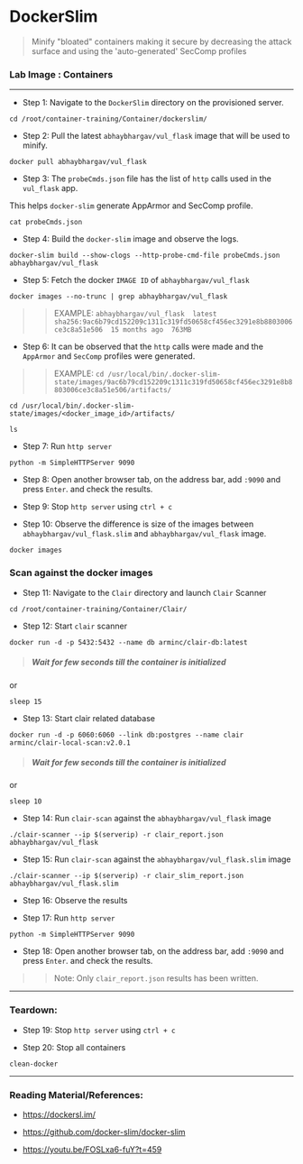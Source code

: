 # **DockerSlim**
> Minify "bloated" containers making it secure by decreasing the attack surface and using the 'auto-generated' SecComp profiles

### **Lab Image : Containers**

---

* Step 1: Navigate to the `DockerSlim` directory on the provisioned server.

```commandline
cd /root/container-training/Container/dockerslim/
```

* Step 2: Pull the latest `abhaybhargav/vul_flask` image that will be used to minify.

```commandline
docker pull abhaybhargav/vul_flask
```

* Step 3: The `probeCmds.json` file has the list of `http` calls used in the `vul_flask` app.
 
 This helps `docker-slim` generate AppArmor and SecComp profile.

```commandline
cat probeCmds.json
```

* Step 4: Build the `docker-slim` image and observe the logs.

```commandline
docker-slim build --show-clogs --http-probe-cmd-file probeCmds.json abhaybhargav/vul_flask
```

* Step 5: Fetch the docker `IMAGE ID` of `abhaybhargav/vul_flask`

```commandline
docker images --no-trunc | grep abhaybhargav/vul_flask
```

>>EXAMPLE: `abhaybhargav/vul_flask  latest  sha256:9ac6b79cd152209c1311c319fd50658cf456ec3291e8b8803006ce3c8a51e506  15 months ago  763MB`

* Step 6: It can be observed that the `http` calls were made and the `AppArmor` and `SecComp` profiles were generated.

>>EXAMPLE: `cd /usr/local/bin/.docker-slim-state/images/9ac6b79cd152209c1311c319fd50658cf456ec3291e8b8803006ce3c8a51e506/artifacts/ `

```commandline
cd /usr/local/bin/.docker-slim-state/images/<docker_image_id>/artifacts/
```

```commandline
ls
```

* Step 7: Run `http server`

```commandline
python -m SimpleHTTPServer 9090
```
* Step 8: Open another browser tab, on the address bar, add `:9090` and press `Enter`. and check the results.

* Step 9: Stop `http server` using `ctrl + c`

* Step 10: Observe the difference is size of the images between `abhaybhargav/vul_flask.slim` and `abhaybhargav/vul_flask` image.

```commandline
docker images
```

### Scan against the docker images

* Step 11: Navigate to the `Clair` directory and launch `Clair` Scanner

```commandline
cd /root/container-training/Container/Clair/
```

* Step 12: Start `clair` scanner

```commandline
docker run -d -p 5432:5432 --name db arminc/clair-db:latest
```

> ##### Wait for few seconds till the container is initialized

or 

```commandline
sleep 15
```

* Step 13:  Start clair related database

```commandline
docker run -d -p 6060:6060 --link db:postgres --name clair arminc/clair-local-scan:v2.0.1
```

> ##### Wait for few seconds till the container is initialized

or 

```commandline
sleep 10
```

* Step 14: Run `clair-scan` against the `abhaybhargav/vul_flask` image

```commandline
./clair-scanner --ip $(serverip) -r clair_report.json abhaybhargav/vul_flask
```

* Step 15: Run `clair-scan` against the `abhaybhargav/vul_flask.slim` image

```commandline
./clair-scanner --ip $(serverip) -r clair_slim_report.json abhaybhargav/vul_flask.slim
```

* Step 16:  Observe the results

* Step 17: Run `http server`

```commandline
python -m SimpleHTTPServer 9090
```

* Step 18: Open another browser tab, on the address bar, add `:9090` and press `Enter`. and check the results.

>> Note: Only `clair_report.json` results has been written.  

---

### Teardown:

* Step 19: Stop `http server` using `ctrl + c`

* Step 20: Stop all containers

```commandline
clean-docker
```

---

### Reading Material/References:

* https://dockersl.im/

* https://github.com/docker-slim/docker-slim

* https://youtu.be/FOSLxa6-fuY?t=459
